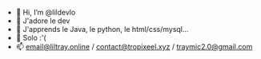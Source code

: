 - 👋 Hi, I’m @lildevlo
- 👀 J'adore le dev
- 🌱 J'apprends le Java, le python, le html/css/mysql...
- 💞️ Solo :'(
- 📫 email@liltray.online / contact@tropixeel.xyz / traymic2.0@gmail.com

<!---
lildevlo/lildevlo is a ✨ special ✨ repository because its `README.md` (this file) appears on your GitHub profile.
You can click the Preview link to take a look at your changes.
--->

